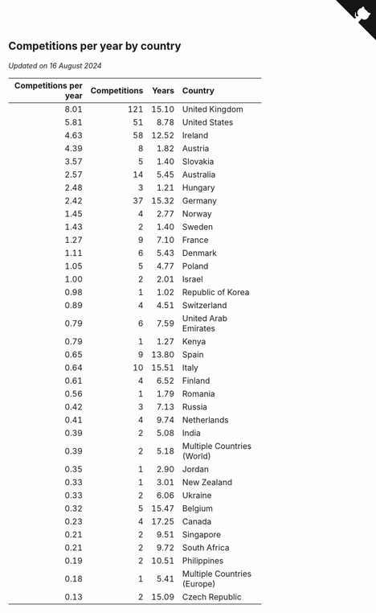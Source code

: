 ## Competitions per year by country

*Updated on 16 August 2024*

| Competitions per year | Competitions | Years | Country |
| ---: | ---: | ---: | :--- |
| 8.01 | 121 | 15.10 | United Kingdom |
| 5.81 | 51 | 8.78 | United States |
| 4.63 | 58 | 12.52 | Ireland |
| 4.39 | 8 | 1.82 | Austria |
| 3.57 | 5 | 1.40 | Slovakia |
| 2.57 | 14 | 5.45 | Australia |
| 2.48 | 3 | 1.21 | Hungary |
| 2.42 | 37 | 15.32 | Germany |
| 1.45 | 4 | 2.77 | Norway |
| 1.43 | 2 | 1.40 | Sweden |
| 1.27 | 9 | 7.10 | France |
| 1.11 | 6 | 5.43 | Denmark |
| 1.05 | 5 | 4.77 | Poland |
| 1.00 | 2 | 2.01 | Israel |
| 0.98 | 1 | 1.02 | Republic of Korea |
| 0.89 | 4 | 4.51 | Switzerland |
| 0.79 | 6 | 7.59 | United Arab Emirates |
| 0.79 | 1 | 1.27 | Kenya |
| 0.65 | 9 | 13.80 | Spain |
| 0.64 | 10 | 15.51 | Italy |
| 0.61 | 4 | 6.52 | Finland |
| 0.56 | 1 | 1.79 | Romania |
| 0.42 | 3 | 7.13 | Russia |
| 0.41 | 4 | 9.74 | Netherlands |
| 0.39 | 2 | 5.08 | India |
| 0.39 | 2 | 5.18 | Multiple Countries (World) |
| 0.35 | 1 | 2.90 | Jordan |
| 0.33 | 1 | 3.01 | New Zealand |
| 0.33 | 2 | 6.06 | Ukraine |
| 0.32 | 5 | 15.47 | Belgium |
| 0.23 | 4 | 17.25 | Canada |
| 0.21 | 2 | 9.51 | Singapore |
| 0.21 | 2 | 9.72 | South Africa |
| 0.19 | 2 | 10.51 | Philippines |
| 0.18 | 1 | 5.41 | Multiple Countries (Europe) |
| 0.13 | 2 | 15.09 | Czech Republic |


<a href="https://github.com/simonkellly/wca_statistics_ireland" class="github-corner" aria-label="View source on Github"><svg width="80" height="80" viewBox="0 0 250 250" style="fill:#151513; color:#fff; position: absolute; top: 0; border: 0; right: 0;" aria-hidden="true"><path d="M0,0 L115,115 L130,115 L142,142 L250,250 L250,0 Z"></path><path d="M128.3,109.0 C113.8,99.7 119.0,89.6 119.0,89.6 C122.0,82.7 120.5,78.6 120.5,78.6 C119.2,72.0 123.4,76.3 123.4,76.3 C127.3,80.9 125.5,87.3 125.5,87.3 C122.9,97.6 130.6,101.9 134.4,103.2" fill="currentColor" style="transform-origin: 130px 106px;" class="octo-arm"></path><path d="M115.0,115.0 C114.9,115.1 118.7,116.5 119.8,115.4 L133.7,101.6 C136.9,99.2 139.9,98.4 142.2,98.6 C133.8,88.0 127.5,74.4 143.8,58.0 C148.5,53.4 154.0,51.2 159.7,51.0 C160.3,49.4 163.2,43.6 171.4,40.1 C171.4,40.1 176.1,42.5 178.8,56.2 C183.1,58.6 187.2,61.8 190.9,65.4 C194.5,69.0 197.7,73.2 200.1,77.6 C213.8,80.2 216.3,84.9 216.3,84.9 C212.7,93.1 206.9,96.0 205.4,96.6 C205.1,102.4 203.0,107.8 198.3,112.5 C181.9,128.9 168.3,122.5 157.7,114.1 C157.9,116.9 156.7,120.9 152.7,124.9 L141.0,136.5 C139.8,137.7 141.6,141.9 141.8,141.8 Z" fill="currentColor" class="octo-body"></path></svg></a><style>.github-corner:hover .octo-arm{animation:octocat-wave 560ms ease-in-out}@keyframes octocat-wave{0%,100%{transform:rotate(0)}20%,60%{transform:rotate(-25deg)}40%,80%{transform:rotate(10deg)}}@media (max-width:500px){.github-corner:hover .octo-arm{animation:none}.github-corner .octo-arm{animation:octocat-wave 560ms ease-in-out}}</style>
